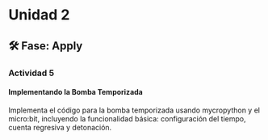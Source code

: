 # Unidad 2


## 🛠 Fase: Apply

### Actividad 5
#### Implementando la Bomba Temporizada
Implementa el código para la bomba temporizada usando mycropython y el micro:bit, incluyendo la funcionalidad básica: configuración del tiempo, cuenta regresiva y detonación.

